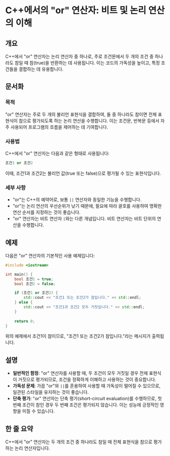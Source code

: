 <!--
Meta Description: # C++에서의 "or" 연산자: 비트 및 논리 연산의 이해 ## 개요 C++에서 "or" 연산자는 논리 연산자 중 하나로, 주로 조건문에서 두 개의 조건 중 하나라도 참일 때 참(true)을 반환하는 데 사용됩니다. 이는 코드의 가독성을 높이고, 특정 조건들을 결합하...
Meta Keywords: 연산자는, 조건1, 조건2, std, 연산자
-->

# C++에서의 "or" 연산자: 비트 및 논리 연산의 이해

## 개요
C++에서 "or" 연산자는 논리 연산자 중 하나로, 주로 조건문에서 두 개의 조건 중 하나라도 참일 때 참(true)을 반환하는 데 사용됩니다. 이는 코드의 가독성을 높이고, 특정 조건들을 결합하는 데 유용합니다.

## 문서화
### 목적
"or" 연산자는 주로 두 개의 불리언 표현식을 결합하여, 둘 중 하나라도 참이면 전체 표현식이 참으로 평가되도록 하는 논리 연산을 수행합니다. 이는 조건문, 반복문 등에서 자주 사용되어 프로그램의 흐름을 제어하는 데 기여합니다.

### 사용법
C++에서 "or" 연산자는 다음과 같은 형태로 사용됩니다:
```cpp
조건1 or 조건2
```
이때, 조건1과 조건2는 불리언 값(true 또는 false)으로 평가될 수 있는 표현식입니다.

### 세부 사항
- "or"는 C++의 예약어로, 보통 `||` 연산자와 동일한 기능을 수행합니다.
- "or"는 논리 연산의 우선순위가 낮기 때문에, 필요에 따라 괄호를 사용하여 명확한 연산 순서를 지정하는 것이 좋습니다.
- "or" 연산자는 비트 연산자 `|`와는 다른 개념입니다. 비트 연산자는 비트 단위의 연산을 수행합니다.

## 예제
다음은 "or" 연산자의 기본적인 사용 예제입니다:

```cpp
#include <iostream>

int main() {
    bool 조건1 = true;
    bool 조건2 = false;

    if (조건1 or 조건2) {
        std::cout << "조건1 또는 조건2가 참입니다." << std::endl;
    } else {
        std::cout << "조건1과 조건2 모두 거짓입니다." << std::endl;
    }
    
    return 0;
}
```
위의 예제에서 조건1이 참이므로, "조건1 또는 조건2가 참입니다."라는 메시지가 출력됩니다.

## 설명
- **일반적인 함정**: "or" 연산자를 사용할 때, 두 조건이 모두 거짓일 경우 전체 표현식이 거짓으로 평가되므로, 조건을 정확하게 이해하고 사용하는 것이 중요합니다.
- **가독성 문제**: 가끔 "or"와 `||`를 혼용하여 사용할 때 가독성이 떨어질 수 있으므로, 일관된 스타일을 유지하는 것이 좋습니다.
- **단축 평가**: "or" 연산자는 단축 평가(short-circuit evaluation)를 수행하므로, 첫 번째 조건이 참인 경우 두 번째 조건은 평가되지 않습니다. 이는 성능에 긍정적인 영향을 미칠 수 있습니다.

## 한 줄 요약
C++에서 "or" 연산자는 두 개의 조건 중 하나라도 참일 때 전체 표현식을 참으로 평가하는 논리 연산자입니다.
